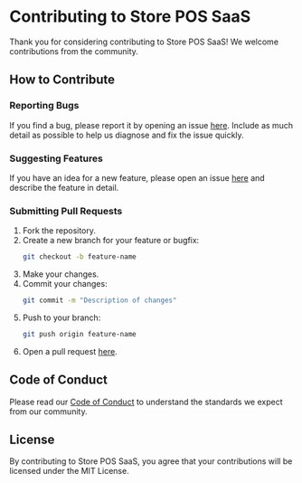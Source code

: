 # Contributing to Store POS SaaS

Thank you for considering contributing to Store POS SaaS! We welcome contributions from the community.

## How to Contribute

### Reporting Bugs
If you find a bug, please report it by opening an issue [here](https://github.com/yourusername/store-POS-SaaS/issues). Include as much detail as possible to help us diagnose and fix the issue quickly.

### Suggesting Features
If you have an idea for a new feature, please open an issue [here](https://github.com/yourusername/store-POS-SaaS/issues) and describe the feature in detail.

### Submitting Pull Requests
1. Fork the repository.
2. Create a new branch for your feature or bugfix:
    ```bash
    git checkout -b feature-name
    ```
3. Make your changes.
4. Commit your changes:
    ```bash
    git commit -m "Description of changes"
    ```
5. Push to your branch:
    ```bash
    git push origin feature-name
    ```
6. Open a pull request [here](https://github.com/yourusername/store-POS-SaaS/pulls).

## Code of Conduct
Please read our [Code of Conduct](CODE_OF_CONDUCT.md) to understand the standards we expect from our community.

## License
By contributing to Store POS SaaS, you agree that your contributions will be licensed under the MIT License.
